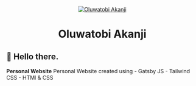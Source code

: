 <p align="center">
  <a href="https://www.oluwatobiakanji.gatsby.io">
    <img alt="Oluwatobi Akanji" src="https://res.cloudinary.com/dfybu7w8o/image/upload/c_scale,r_30,w_120/v1627292987/oluwatobiakanji.com/passport_endeno.jpg" />
  </a>
</p>
<h1 align="center">
  Oluwatobi Akanji
</h1>

## :wave: Hello there.

**Personal Website**
Personal Website created using
    - Gatsby JS
    - Tailwind CSS
    - HTMl & CSS

    
